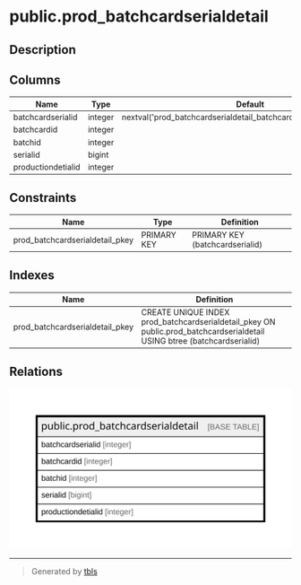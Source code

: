 # public.prod_batchcardserialdetail

## Description

## Columns

| Name | Type | Default | Nullable | Children | Parents | Comment |
| ---- | ---- | ------- | -------- | -------- | ------- | ------- |
| batchcardserialid | integer | nextval('prod_batchcardserialdetail_batchcardserialid_seq'::regclass) | false |  |  |  |
| batchcardid | integer |  | true |  |  |  |
| batchid | integer |  | true |  |  |  |
| serialid | bigint |  | true |  |  |  |
| productiondetialid | integer |  | true |  |  |  |

## Constraints

| Name | Type | Definition |
| ---- | ---- | ---------- |
| prod_batchcardserialdetail_pkey | PRIMARY KEY | PRIMARY KEY (batchcardserialid) |

## Indexes

| Name | Definition |
| ---- | ---------- |
| prod_batchcardserialdetail_pkey | CREATE UNIQUE INDEX prod_batchcardserialdetail_pkey ON public.prod_batchcardserialdetail USING btree (batchcardserialid) |

## Relations

![er](public.prod_batchcardserialdetail.svg)

---

> Generated by [tbls](https://github.com/k1LoW/tbls)
